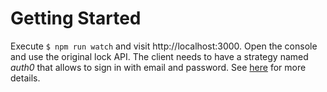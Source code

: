 # Getting Started

Execute `$ npm run watch` and visit http://localhost:3000. Open the console and use the original lock API. The client needs to have a strategy named _auth0_ that allows to sign in with email and password. See [here](blob/master/src/utils/client_utils.js#L8-L11) for more details.
